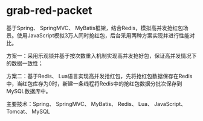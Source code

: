 # grab-red-packet
   
基于Spring、 SpringMVC、 MyBatis框架，结合Redis，模拟高并发抢红包场景。使用JavaScript模拟3万人同时抢红包，后台采用两种方案实现并进行性能对比。

方案一：采用乐观锁并基于按次数重入机制实现高并发抢好包，保证高并发情况下的数据一致性；
    
方案二：基于Redis、 Lua语言实现高并发抢红包，先将抢红包数据保存在Redis中，当红包库存为0时，新建一条线程将Redis中的抢红包数据分批次保存到MySQL数据库中。

主要技术：Spring、 SpringMVC、 MyBatis、 Redis、 Lua、 JavaScript、 Tomcat、 MySQL
